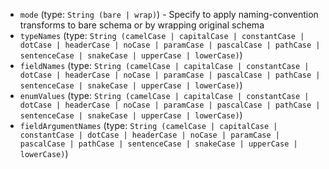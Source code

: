
* `mode` (type: `String (bare | wrap)`) - Specify to apply naming-convention transforms to bare schema or by wrapping original schema
* `typeNames` (type: `String (camelCase | capitalCase | constantCase | dotCase | headerCase | noCase | paramCase | pascalCase | pathCase | sentenceCase | snakeCase | upperCase | lowerCase)`)
* `fieldNames` (type: `String (camelCase | capitalCase | constantCase | dotCase | headerCase | noCase | paramCase | pascalCase | pathCase | sentenceCase | snakeCase | upperCase | lowerCase)`)
* `enumValues` (type: `String (camelCase | capitalCase | constantCase | dotCase | headerCase | noCase | paramCase | pascalCase | pathCase | sentenceCase | snakeCase | upperCase | lowerCase)`)
* `fieldArgumentNames` (type: `String (camelCase | capitalCase | constantCase | dotCase | headerCase | noCase | paramCase | pascalCase | pathCase | sentenceCase | snakeCase | upperCase | lowerCase)`)
